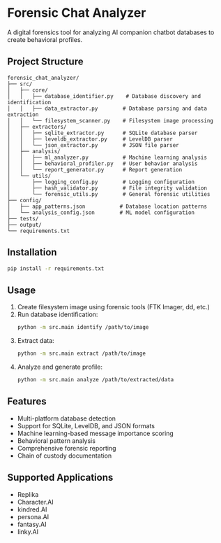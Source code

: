 # Forensic Chat Analyzer

A digital forensics tool for analyzing AI companion chatbot databases to create behavioral profiles.

## Project Structure

```
forensic_chat_analyzer/
├── src/
│   ├── core/
│   │   ├── database_identifier.py    # Database discovery and identification
│   │   ├── data_extractor.py        # Database parsing and data extraction
│   │   └── filesystem_scanner.py    # Filesystem image processing
│   ├── extractors/
│   │   ├── sqlite_extractor.py      # SQLite database parser
│   │   ├── leveldb_extractor.py     # LevelDB parser
│   │   └── json_extractor.py        # JSON file parser
│   ├── analysis/
│   │   ├── ml_analyzer.py           # Machine learning analysis
│   │   ├── behavioral_profiler.py   # User behavior analysis
│   │   └── report_generator.py      # Report generation
│   └── utils/
│       ├── logging_config.py        # Logging configuration
│       ├── hash_validator.py        # File integrity validation
│       └── forensic_utils.py        # General forensic utilities
├── config/
│   ├── app_patterns.json           # Database location patterns
│   └── analysis_config.json        # ML model configuration
├── tests/
├── output/
└── requirements.txt
```

## Installation

```bash
pip install -r requirements.txt
```

## Usage

1. Create filesystem image using forensic tools (FTK Imager, dd, etc.)
2. Run database identification:
   ```bash
   python -m src.main identify /path/to/image
   ```
3. Extract data:
   ```bash
   python -m src.main extract /path/to/image
   ```
4. Analyze and generate profile:
   ```bash
   python -m src.main analyze /path/to/extracted/data
   ```

## Features

- Multi-platform database detection
- Support for SQLite, LevelDB, and JSON formats
- Machine learning-based message importance scoring
- Behavioral pattern analysis
- Comprehensive forensic reporting
- Chain of custody documentation

## Supported Applications

- Replika
- Character.AI
- kindred.AI
- persona.AI
- fantasy.AI
- linky.AI
  
